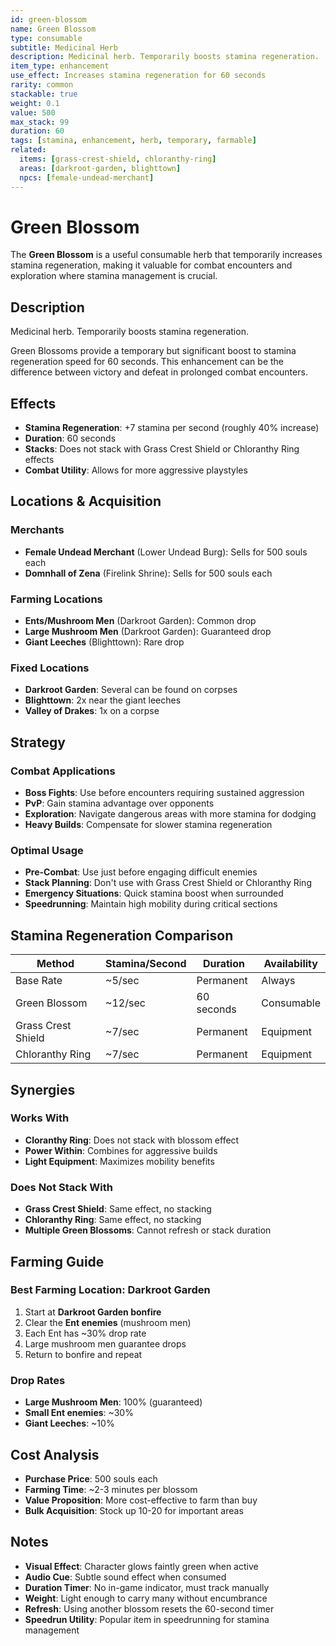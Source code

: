 ```yaml
---
id: green-blossom
name: Green Blossom
type: consumable
subtitle: Medicinal Herb
description: Medicinal herb. Temporarily boosts stamina regeneration.
item_type: enhancement
use_effect: Increases stamina regeneration for 60 seconds
rarity: common
stackable: true
weight: 0.1
value: 500
max_stack: 99
duration: 60
tags: [stamina, enhancement, herb, temporary, farmable]
related:
  items: [grass-crest-shield, chloranthy-ring]
  areas: [darkroot-garden, blighttown]
  npcs: [female-undead-merchant]
---
```


# Green Blossom

The **Green Blossom** is a useful consumable herb that temporarily increases stamina regeneration, making it valuable for combat encounters and exploration where stamina management is crucial.

## Description

Medicinal herb. Temporarily boosts stamina regeneration.

Green Blossoms provide a temporary but significant boost to stamina regeneration speed for 60 seconds. This enhancement can be the difference between victory and defeat in prolonged combat encounters.

## Effects

- **Stamina Regeneration**: +7 stamina per second (roughly 40% increase)
- **Duration**: 60 seconds
- **Stacks**: Does not stack with Grass Crest Shield or Chloranthy Ring effects
- **Combat Utility**: Allows for more aggressive playstyles

## Locations & Acquisition

### Merchants
- **Female Undead Merchant** (Lower Undead Burg): Sells for 500 souls each
- **Domnhall of Zena** (Firelink Shrine): Sells for 500 souls each

### Farming Locations
- **Ents/Mushroom Men** (Darkroot Garden): Common drop
- **Large Mushroom Men** (Darkroot Garden): Guaranteed drop
- **Giant Leeches** (Blighttown): Rare drop

### Fixed Locations
- **Darkroot Garden**: Several can be found on corpses
- **Blighttown**: 2x near the giant leeches
- **Valley of Drakes**: 1x on a corpse

## Strategy

### Combat Applications
- **Boss Fights**: Use before encounters requiring sustained aggression
- **PvP**: Gain stamina advantage over opponents
- **Exploration**: Navigate dangerous areas with more stamina for dodging
- **Heavy Builds**: Compensate for slower stamina regeneration

### Optimal Usage
- **Pre-Combat**: Use just before engaging difficult enemies
- **Stack Planning**: Don't use with Grass Crest Shield or Chloranthy Ring
- **Emergency Situations**: Quick stamina boost when surrounded
- **Speedrunning**: Maintain high mobility during critical sections

## Stamina Regeneration Comparison

| Method | Stamina/Second | Duration | Availability |
|--------|----------------|----------|--------------|
| Base Rate | ~5/sec | Permanent | Always |
| Green Blossom | ~12/sec | 60 seconds | Consumable |
| Grass Crest Shield | ~7/sec | Permanent | Equipment |
| Chloranthy Ring | ~7/sec | Permanent | Equipment |

## Synergies

### Works With
- **Cloranthy Ring**: Does not stack with blossom effect
- **Power Within**: Combines for aggressive builds
- **Light Equipment**: Maximizes mobility benefits

### Does Not Stack With
- **Grass Crest Shield**: Same effect, no stacking
- **Chloranthy Ring**: Same effect, no stacking
- **Multiple Green Blossoms**: Cannot refresh or stack duration

## Farming Guide

### Best Farming Location: Darkroot Garden
1. Start at **Darkroot Garden bonfire**
2. Clear the **Ent enemies** (mushroom men)
3. Each Ent has ~30% drop rate
4. Large mushroom men guarantee drops
5. Return to bonfire and repeat

### Drop Rates
- **Large Mushroom Men**: 100% (guaranteed)
- **Small Ent enemies**: ~30%
- **Giant Leeches**: ~10%

## Cost Analysis

- **Purchase Price**: 500 souls each
- **Farming Time**: ~2-3 minutes per blossom
- **Value Proposition**: More cost-effective to farm than buy
- **Bulk Acquisition**: Stock up 10-20 for important areas

## Notes

- **Visual Effect**: Character glows faintly green when active
- **Audio Cue**: Subtle sound effect when consumed
- **Duration Timer**: No in-game indicator, must track manually
- **Weight**: Light enough to carry many without encumbrance
- **Refresh**: Using another blossom resets the 60-second timer
- **Speedrun Utility**: Popular item in speedrunning for stamina management